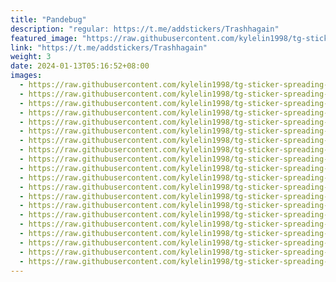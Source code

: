 ```yaml
---
title: "Pandebug"
description: "regular: https://t.me/addstickers/Trashhagain"
featured_image: "https://raw.githubusercontent.com/kylelin1998/tg-sticker-spreading-worldwide-images/main/img/327d09c2-9fef-4e20-9fb6-a417eae98db4.jpg"
link: "https://t.me/addstickers/Trashhagain"
weight: 3
date: 2024-01-13T05:16:52+08:00
images:
  - https://raw.githubusercontent.com/kylelin1998/tg-sticker-spreading-worldwide-images/main/img/327d09c2-9fef-4e20-9fb6-a417eae98db4.jpg
  - https://raw.githubusercontent.com/kylelin1998/tg-sticker-spreading-worldwide-images/main/img/f0164789-7a0f-45ec-93df-936a17fc9afc.jpg
  - https://raw.githubusercontent.com/kylelin1998/tg-sticker-spreading-worldwide-images/main/img/0a2624a3-d5cc-47b9-9e3d-b08c923fcc76.jpg
  - https://raw.githubusercontent.com/kylelin1998/tg-sticker-spreading-worldwide-images/main/img/fa229136-09a8-4615-bc7b-225a886cfc57.jpg
  - https://raw.githubusercontent.com/kylelin1998/tg-sticker-spreading-worldwide-images/main/img/e0d575b0-6593-40a7-8832-3e2d6f9f48ab.jpg
  - https://raw.githubusercontent.com/kylelin1998/tg-sticker-spreading-worldwide-images/main/img/c47d8840-d9a9-45b9-8dbf-c2529f795501.jpg
  - https://raw.githubusercontent.com/kylelin1998/tg-sticker-spreading-worldwide-images/main/img/242ff072-1949-4967-ada0-b8be8bb2da5f.jpg
  - https://raw.githubusercontent.com/kylelin1998/tg-sticker-spreading-worldwide-images/main/img/389b18fc-7fcb-4924-a87a-3133ad822587.jpg
  - https://raw.githubusercontent.com/kylelin1998/tg-sticker-spreading-worldwide-images/main/img/e94c9811-914f-4b8b-87b5-346c77795d03.jpg
  - https://raw.githubusercontent.com/kylelin1998/tg-sticker-spreading-worldwide-images/main/img/381458bd-8b6a-4d33-be82-ed0bad8255f2.jpg
  - https://raw.githubusercontent.com/kylelin1998/tg-sticker-spreading-worldwide-images/main/img/84b9c171-ee7e-4975-9551-da9f1d13bd2d.jpg
  - https://raw.githubusercontent.com/kylelin1998/tg-sticker-spreading-worldwide-images/main/img/b1f4874a-f16e-4b0f-bd1c-8ac08429c86c.jpg
  - https://raw.githubusercontent.com/kylelin1998/tg-sticker-spreading-worldwide-images/main/img/bfb0cafe-9720-43f6-a424-340a3a166f2e.jpg
  - https://raw.githubusercontent.com/kylelin1998/tg-sticker-spreading-worldwide-images/main/img/1f424116-a553-4463-af09-f852569e58f7.jpg
  - https://raw.githubusercontent.com/kylelin1998/tg-sticker-spreading-worldwide-images/main/img/6695d96b-43a4-4999-8d3b-6da57a6772fc.jpg
  - https://raw.githubusercontent.com/kylelin1998/tg-sticker-spreading-worldwide-images/main/img/45d48960-4a29-464c-9a7d-426368b6996a.jpg
  - https://raw.githubusercontent.com/kylelin1998/tg-sticker-spreading-worldwide-images/main/img/ca490018-1ffb-4ca7-96e6-951bd28b14da.jpg
  - https://raw.githubusercontent.com/kylelin1998/tg-sticker-spreading-worldwide-images/main/img/c42608c5-4ffc-456f-89e6-9d410ff4f0b1.jpg
  - https://raw.githubusercontent.com/kylelin1998/tg-sticker-spreading-worldwide-images/main/img/b7579f38-b820-42d0-8338-a5ef9cede06b.jpg
  - https://raw.githubusercontent.com/kylelin1998/tg-sticker-spreading-worldwide-images/main/img/28a7de68-2045-4c53-8656-b17a0c1a190d.jpg
---
```

